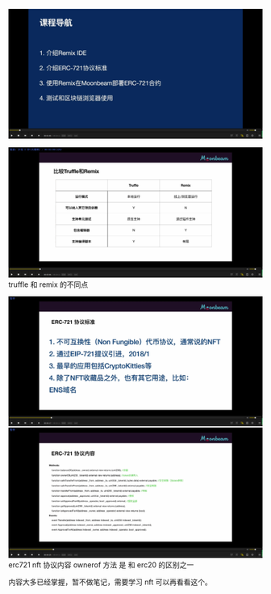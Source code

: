 ![](./img/2022-01-15-23-02-20.png)

![](./img/2022-01-15-23-03-47.png)  
truffle 和 remix 的不同点

![](./img/2022-01-15-23-05-00.png)  
![](./img/2022-01-15-23-05-16.png)  
erc721 nft 协议内容 ownerof 方法 是 和 erc20 的区别之一

内容大多已经掌握，暂不做笔记，需要学习 nft 可以再看看这个。
